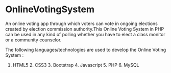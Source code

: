 # OnlineVotingSystem

An online voting app through which voters can vote in ongoing elections created by election commission authority.This Online Voting System in PHP can be used in any kind of polling whether you have to elect a class monitor or a community counselor.


The following languages/technologies are used to develop the Online Voting System :
1. HTML5    2. CSS3    3. Bootstrap    4. Javascript    5. PHP     6. MySQL


